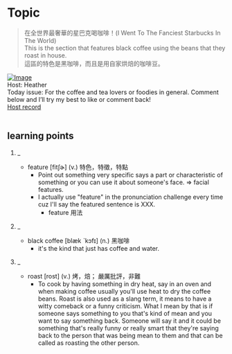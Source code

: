 # Topic

> 在全世界最奢華的星巴克喝咖啡！(I Went To The Fanciest Starbucks In The World) <br>
> This is the section that features black coffee using the beans that they roast in house. <br>
> 這區的特色是黑咖啡，而且是用自家烘焙的咖啡豆。 <br>

[![Image](https://cdn.voicetube.com/assets/thumbnails/e_uBCK6PNSg.jpg)](https://www.youtube.com/embed/e_uBCK6PNSg?rel=0&showinfo=0&cc_load_policy=0&controls=1&autoplay=1&iv_load_policy=3&playsinline=1&wmode=transparent&start=152&end=157&enablejsapi=1&origin=https://tw.voicetube.com&widgetid=1)<br>
Host: Heather
<br>Today issue: For the coffee and tea lovers or foodies in general. Comment below and I’ll try my best to like or comment back!
<br>
[Host record](https://cdn.voicetube.com/tmp/everyday_records/heather_vt_39303/3098.mp3)
<br><br>
## learning points
1. _
	* feature [fitʃɚ] (v.) 特色，特徵，特點
		- Point out something very specific says a part or characteristic of something or you can use it about someone's face. => facial features.
		- I actually use "feature" in the pronunciation challenge every time cuz I'll say the featured sentence is XXX.
			+ feature 用法

2. _
	* black coffee [blæk ˋkɔfɪ] (n.)  黑咖啡
		-  it's the kind that just has coffee and water.

3. _
	* roast [rost] (v.) 烤，焙； 嚴厲批評，非難
		- To cook by having something in dry heat, say in an oven and when making coffee usually you'll use heat to dry the coffee beans. Roast is also used as a slang term, it means to have a witty comeback or a funny criticism. What I mean by that is if someone says something to you that's kind of mean and you want to say something back. Someone will say it and it could be something that's really funny or really smart that they're saying back to the person that was being mean to them and that can be called as roasting the other person.
